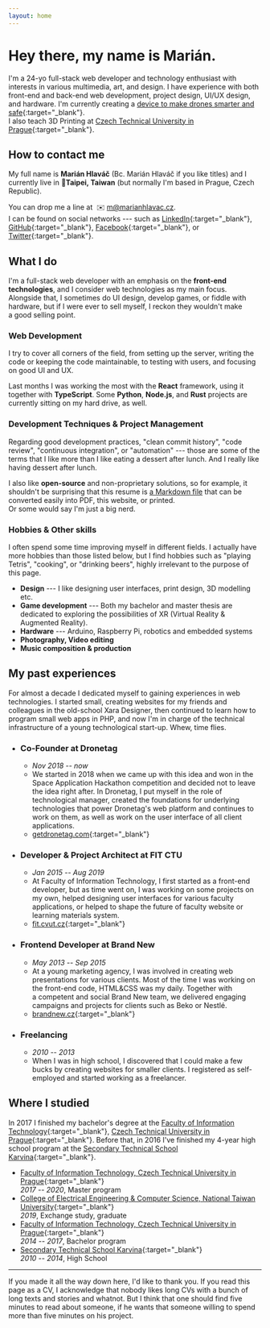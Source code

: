 ```yaml
---
layout: home
---
```


# Hey there, my&nbsp;name&nbsp;is&nbsp;Marián.

I'm a 24-yo full-stack web developer and technology enthusiast with interests
in&nbsp;various multimedia, art, and&nbsp;design.
I have experience with both front-end and&nbsp;back-end web development, 
project design, UI/UX design, and&nbsp;hardware.
I'm currently creating a&nbsp;[device to make drones smarter and safe](
https://getdronetag.com){:target="_blank"}.  
I also teach 3D Printing
at&nbsp;[Czech Technical University in Prague](http://fit.cvut.cz){:target="_blank"}.


## How to contact me

My full name is **Marián Hlaváč** (Bc. Marián Hlaváč if you like titles)
and I currently live in&nbsp;📍**Taipei,&nbsp;Taiwan** (but normally I'm based
in Prague, Czech Republic).

You can drop me a&nbsp;line at&nbsp;&nbsp;✉️&nbsp;[m@marianhlavac.cz](mailto:m@marianhlavac.cz).  
I can be found on social networks --- such as
[LinkedIn](http://linkedin.com/in/marian-hlavac){:target="_blank"}, 
[GitHub](http://github.com/mmajko){:target="_blank"}, 
[Facebook](http://fb.com/marian.hlavac){:target="_blank"}, 
or [Twitter](http://twitter.com/mmajko){:target="_blank"}.


## What I do

I'm a&nbsp;full-stack web developer with an emphasis on the 
**front-end technologies**, and I consider web technologies as my main focus.
Alongside that, I sometimes do UI design, develop games, or fiddle with
hardware, but if I were ever to sell myself, I reckon they wouldn't make 
a&nbsp;good selling point.

### Web Development
I try to cover all corners of the field, from setting up the server, 
writing the code or keeping the code maintainable, to
testing with users, and focusing on good UI and UX.

Last months I was working the most with the **React** framework, using it
together with **TypeScript**. Some **Python**, **Node.js**, and **Rust** 
projects are currently sitting on my hard drive, as well.

### Development Techniques & Project Management
Regarding good development practices, "clean commit history", "code review",
"continuous integration", or "automation" --- those are some of the terms that 
I like more than I like eating a&nbsp;dessert after lunch. And I really 
like having dessert after lunch.

I also like **open-source** and non-proprietary solutions, 
so for example, it shouldn't be surprising that this resume is 
[a&nbsp;Markdown file](https://github.com/mmajko/marianhlavac-cz/blob/master/index.md)
that can be converted easily into PDF, this website, or printed.  
Or some would say I'm just a&nbsp;big nerd.

### Hobbies & Other skills
I often spend some time improving myself in different fields. I actually 
have more hobbies than those listed below, but I find hobbies such as 
"playing Tetris", "cooking", or "drinking beers", highly irrelevant to the 
purpose of this page.

- **Design** --- I like designing user interfaces, print design, 
  3D modelling etc.
- **Game development** --- Both my bachelor and master thesis are dedicated to 
  exploring the possibilities of XR (Virtual Reality & Augmented Reality).
- **Hardware** --- Arduino, Raspberry Pi, robotics and embedded systems
- **Photography, Video editing**
- **Music composition & production**


## My past experiences

For almost a&nbsp;decade I dedicated myself to gaining experiences in web
technologies. I started small, creating websites for my friends and colleagues
in the old-school Xara Designer, then continued to learn how to program
small web apps in PHP, and now I'm in charge of the technical infrastructure of
a&nbsp;young technological start-up. Whew, time flies.

- ### Co-Founder at **Dronetag**
  - *Nov 2018 -- now*
  - We started in 2018 when we came up with this idea and won
    in the Space Application Hackathon competition and decided not to leave
    the idea right after. In Dronetag, I put myself in the role of
    technological manager, created the foundations for underlying technologies
    that power Dronetag's web platform and continues to work on them, as well
    as work on the user interface of all client applications.
  - [getdronetag.com](https://getdronetag.com){:target="_blank"}

- ### Developer & Project Architect at **FIT CTU**
  - *Jan 2015 -- Aug 2019*
  - At Faculty of Information Technology, I first started as a&nbsp;front-end 
    developer, but as time went on, I was working on some projects on my own, 
    helped designing user interfaces for various faculty applications, or helped
    to shape the future of faculty website or learning materials system.
  - [fit.cvut.cz](http://fit.cvut.cz){:target="_blank"}

- ### Frontend Developer at **Brand New**
  - *May 2013 -- Sep 2015*
  - At a young marketing agency, I was involved in creating web presentations
    for various clients. Most of the time I was working on the front-end code,
    HTML&CSS was my daily. Together with a&nbsp;competent and social 
    Brand New team, we delivered engaging campaigns and projects for clients
    such as Beko or Nestlé.
  - [brandnew.cz](http://brandnew.cz){:target="_blank"}

- ### Freelancing
  - *2010 -- 2013*
  - When I was in high school, I discovered that I could make a&nbsp;few
    bucks by creating websites for smaller clients. I registered as 
    self-employed and started working as a freelancer.

## Where I studied

In 2017 I finished my bachelor's degree at the
[Faculty of Information Technology](http://fit.cvut.cz){:target="_blank"}, 
[Czech Technical University in Prague](http://cvut.cz){:target="_blank"}. 
Before that, in 2016 I've finished my 4-year high school program at the
[Secondary Technical School Karvina](http://www.spskarvina.cz/www/){:target="_blank"}. 

- [Faculty of Information Technology, Czech Technical University in Prague](http://fit.cvut.cz){:target="_blank"}  
  *2017 -- 2020*,  Master program
- [College of Electrical Engineering & Computer Science, National Taiwan University](http://eecs.ntu.edu.tw){:target="_blank"}  
  *2019*, Exchange study, graduate
- [Faculty of Information Technology, Czech Technical University in Prague](http://fit.cvut.cz){:target="_blank"}  
  *2014 -- 2017*, Bachelor program
- [Secondary Technical School Karvina](http://www.spskarvina.cz/www/){:target="_blank"}  
  *2010 -- 2014*, High School

----  

<footer>
If you made it all the way down here, I'd like to thank you. If you read this
page as a&nbsp;CV, I acknowledge that nobody likes long CVs with a&nbsp;bunch
of long texts and stories and whatnot. But I think that one should find five
minutes to read about someone, if he wants that someone willing to spend more
than five minutes on his project.
</footer>